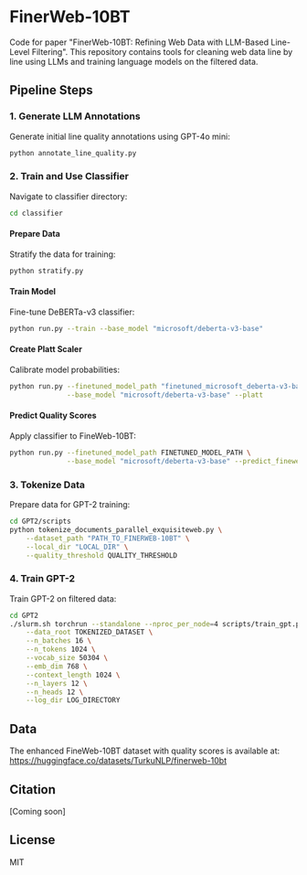 
# FinerWeb-10BT

Code for paper "FinerWeb-10BT: Refining Web Data with LLM-Based Line-Level Filtering". This repository contains tools for cleaning web data line by line using LLMs and training language models on the filtered data.

## Pipeline Steps

### 1. Generate LLM Annotations
Generate initial line quality annotations using GPT-4o mini:
```bash
python annotate_line_quality.py
```

### 2. Train and Use Classifier
Navigate to classifier directory:
```bash
cd classifier
```

#### Prepare Data
Stratify the data for training:
```bash
python stratify.py
```

#### Train Model
Fine-tune DeBERTa-v3 classifier:
```bash
python run.py --train --base_model "microsoft/deberta-v3-base"
```

#### Create Platt Scaler
Calibrate model probabilities:
```bash
python run.py --finetuned_model_path "finetuned_microsoft_deberta-v3-base" \
              --base_model "microsoft/deberta-v3-base" --platt
```

#### Predict Quality Scores
Apply classifier to FineWeb-10BT:
```bash
python run.py --finetuned_model_path FINETUNED_MODEL_PATH \
              --base_model "microsoft/deberta-v3-base" --predict_fineweb
```

### 3. Tokenize Data
Prepare data for GPT-2 training:
```bash
cd GPT2/scripts
python tokenize_documents_parallel_exquisiteweb.py \
    --dataset_path "PATH_TO_FINERWEB-10BT" \
    --local_dir "LOCAL_DIR" \
    --quality_threshold QUALITY_THRESHOLD
```

### 4. Train GPT-2
Train GPT-2 on filtered data:
```bash
cd GPT2
./slurm.sh torchrun --standalone --nproc_per_node=4 scripts/train_gpt.py \
    --data_root TOKENIZED_DATASET \
    --n_batches 16 \
    --n_tokens 1024 \
    --vocab_size 50304 \
    --emb_dim 768 \
    --context_length 1024 \
    --n_layers 12 \
    --n_heads 12 \
    --log_dir LOG_DIRECTORY
```

## Data

The enhanced FineWeb-10BT dataset with quality scores is available at:
https://huggingface.co/datasets/TurkuNLP/finerweb-10bt

## Citation

[Coming soon]

## License

MIT